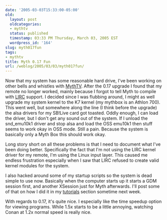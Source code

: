 ```yaml
---
date: '2005-03-03T15:33:00-05:00'
old:
  layout: post
  oldcategories:
  - mythtv
  status: published
  timestamp: 03:33 PM Thursday, March 03, 2005 EST
  wordpress_id: '164'
slug: myth017fun
tags:
- mythtv
title: Myth 0.17 Fun
url: /weblog/2005/03/03/myth017fun/
---
```


Now that my system has some reasonable hard drive, I've been working
on other bells and whistles with [MythTV](http://www.mythtv.org/).
After the 0.17 upgrade I found that my remote no longer worked, mainly
because I forgot to tell Myth to compile with
[LIRC](http://www.lirc.org/) support.  I decided since I was flubbing
around, I might as well upgrade my system kernel to the K7 kernel (my
mythbox is an Athlon 700).  This went well, but somewhere along the
line (I think before the upgrade) the alsa drivers for my SB!Live card
got toasted.  Oddly enough, I can load the driver, but I don't get any
sound out of the system.  If I unload the snd_emu10k1 driver and stop
alsa and load the OSS emu10k1 then stuff seems to work okay in OSS
mode.  Still a pain.  Because the system is basically only a Myth Box
this should work okay.

Long story short on all these problems is that I need to document what I've
been doing better.  Specifically the fact that I'm not using the LIRC kernel
driver for my remote, I'm using the Linux input layer.  This caused me endless
frustration especially when I saw that LIRC refused to create valid kernel
modules for the system.

I also hacked around some of my startup scripts so the system is dead simple
to use now.  Basically when the computer starts up it starts a GDM session
first, and another XSession just for Myth afterwards.  I'll post some of that
on how I did it in my [tutorials](/tutorials/) section sometime
next week.

With regards to 0.17, it's quite nice.  I especially like the time speedup
option for viewing programs.  While 1.5x starts to be a little annoying,
watching Conan at 1.2x normal speed is really nice.